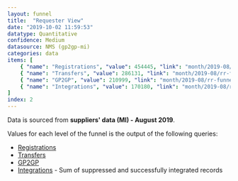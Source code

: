 ```yaml
---
layout: funnel
title:  "Requester View"
date: "2019-10-02 11:59:53"
datatype: Quantitative
confidence: Medium
datasource: NMS (gp2gp-mi)
categories: data
items: [
    { "name": "Registrations", "value": 454445, "link": "month/2019-08/rr-funnel/registrations/registrations" },
    { "name": "Transfers", "value": 286131, "link": "month/2019-08/rr-funnel/transfers/transfers" },
    { "name": "GP2GP", "value": 210999, "link": "month/2019-08/rr-funnel/gp2gp/gp2gp" },
    { "name": "Integrations", "value": 170180, "link": "month/2019-08/rr-funnel/integrations/integrations" }
]
index: 2
---
```


Data is sourced from **suppliers' data (MI) - August 2019**.

Values for each level of the funnel is the output of the following queries:

- [Registrations](registrations/registrations)
- [Transfers](transfers/transfers)
- [GP2GP](gp2gp/gp2gp)
- [Integrations](integrations/integrations) - Sum of suppressed and successfully integrated records
